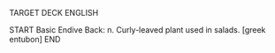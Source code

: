 TARGET DECK
ENGLISH

START
Basic
Endive
Back: n. Curly-leaved plant used in salads. [greek entubon]
END
